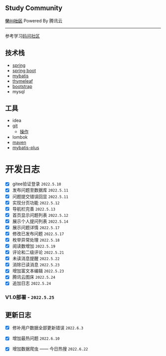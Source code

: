 ## Study Community
~~[樊川社区](http://124.221.147.9:8080/)~~ Powered By 腾讯云  <hr>
参考学习[码问社区](https://github.com/codedrinker/community)
## 技术栈
- [spring](https://spring.io/)
- [spring boot](https://felord.cn/_doc/_springboot/2.1.5.RELEASE/_book/)
- [mybatis](https://mybatis.net.cn/)
- [thymeleaf](https://fanlychie.github.io/post/thymeleaf.html)
- [bootstrap](https://v3.bootcss.com/)
- mysql
## 工具
- idea
- [git](https://www.runoob.com/manual/git-guide/) 
  - [操作](https://www.cnblogs.com/cxx8181602/p/11125539.html)
- lombok
- [maven](https://mvnrepository.com/)
- [mybatis-plus](https://baomidou.com/pages/49cc81/#service-crud-%E6%8E%A5%E5%8F%A3)

# 开发日志
- [x] gitee验证登录 `2022.5.10`
- [x] 发布问题至数据库 `2022.5.11`
- [x] 问题提交错误回显 `2022.5.11`
- [x] 实现分页功能 `2022.5.12`
- [x] 导航栏完善 `2022.5.13`
- [x] 首页显示问题列表 `2022.5.12`
- [x] 展示个人提问列表 `2022.5.14`
- [x] 展示问题详情 `2022.5.17`
- [x] 修改已发布问题 `2022.5.17`
- [x] 枚举异常处理 `2022.5.18`
- [x] 阅读数增加 `2022.5.19`
- [x] 评论和二级评论 `2022.5.21`
- [x] 未读消息提醒 `2022.5.22`
- [x] 消除已读消息 `2022.5.23`
- [x] 增加富文本编辑 `2022.5.23`
- [x] 腾讯云图床 `2022.5.24`
- [x] 追加日志 `2022.5.24`
### V1.0部署 - `2022.5.25`
## 更新日志
- [x] 修补用户数据全部更新错误 `2022.6.3`
- [x] 增加最热问题 `2022.6.10`
- [x] 增加数据爬虫 —— 今日热搜 `2022.6.22`


